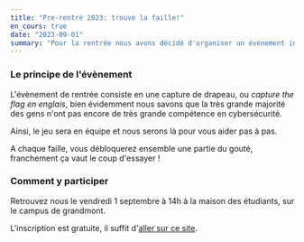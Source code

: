 ```yaml
---
title: "Pre-rentré 2023: trouve la faille!"
en_cours: true
date: "2023-09-01"
summary: "Pour la rentrée nous avons décidé d'organiser un évènement introductif à la cybersécurité pour les L1."
---
```


### Le principe de l'évènement

L'évènement de rentrée consiste en une capture de drapeau, ou *capture the flag en englais*, 
bien évidemment nous savons que la très grande majorité des gens n'ont pas encore de très grande compétence en cybersécurité.

Ainsi, le jeu sera en équipe et nous serons là pour vous aider pas à pas. 

A chaque faille, vous débloquerez ensemble une partie du gouté, franchement ça vaut le coup d'essayer ! 


### Comment y participer

Retrouvez nous le vendredi 1 septembre à 14h à la maison des étudiants, sur le campus de grandmont. 

L'inscription est gratuite, il suffit d'[aller sur ce site](https://www.helloasso.com/associations/societe-chevaleresque-des-programmeurs-37/evenements/capture-the-flag).
